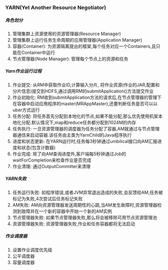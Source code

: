 ### YARN(Yet Another Resource Negotiator)
##### 角色划分
1. 管理集群上资源使用的资源管理器(Resource Manager)
2. 管理集群上运行任务生命周期的应用管理器(Application Manager)
3. 容器(Container): 为资源隔离提出的框架,每个任务对应一个Containers,且只能在Container中运行
4. 节点管理器(Node Manager): 管理每个节点上的资源和任务

##### Yarn作业运行过程
1. 作业提交: 从RM中获取作业ID,计算输入分片, 将作业资源(作业的JAR,配置和分片信息)提交到HDFS,通过调用RM的submitApplication()方法提交作业
2. 作业初始化: RM收到submitApplication方法的请求后,在节点管理器的管理下在容器中启动应用程序的master(MRAppMaster),还要判断任务是否可以以uber方式运行
3. 任务分配: 将任务首先分配到本地化的节点,如果不能分配,那么优先使用机架本地化分配.默认情况下,map和reduce任务都分配到1024M的内存
4. 任务执行: 一旦资源管理器的调度器为任务分配了容器,AM就通过与节点管理器通信来启动容器.该任务由主类为YarnChild的Java程序执行
5. 进度和状态更新: 在YARN运行时,任务每3秒钟通过umbilical接口向AM汇报进度和状态(包含计数器)
6. 作业完成: 除了向AM查询进度外,客户端每5秒钟通过Job的waitForCompletion来检查作业是否完成
7. 作业清理: 通过OutputCommitter来清理

##### YARN失败
1. 任务运行失败: 如程序错误,或者JVM异常退出造成的失败,会反馈给AM,任务被标记为失败,4次尝试后任务标记失败
2. AM失败: AM向资源管理器发送周期性的心跳,当AM发生故障时,资源管理器检测到故障并在一个新的容器中开始一个新的AM实例
3. 节点管理器失败: 如果节点管理器失败,那么将会被移除可用节点资源管理池
4. 资源管理器失败: 资源管理器失败,作业和任务容器都将无法启动

##### 作业调度器
1. 设置作业调度优先级
2. 公平调度器
3. 容量调度器